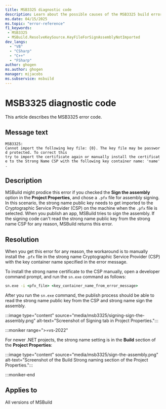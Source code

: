 ```yaml
---
title: MSB3325 diagnostic code
description: Learn about the possible causes of the MSB3325 build error and get troubleshooting tips.
ms.date: 04/15/2025
ms.topic: "error-reference"
f1_keywords:
 - MSB3325
 - MSBuild.ResolveKeySource.KeyFileForSignAssemblyNotImported
dev_langs:
  - "VB"
  - "CSharp"
  - "C++"
  - "FSharp"
author: ghogen
ms.author: ghogen
manager: mijacobs
ms.subservice: msbuild
---
```

# MSB3325 diagnostic code

<!-- :::ErrorDefinitionDescription::: -->
<!-- :::editable-content name="introDescription"::: -->
This article describes the MSB3325 error code.
<!-- :::editable-content-end::: -->

## Message text

`MSB3325: Cannot import the following key file: {0}. The key file may be password protected. To correct this try to import the certificate again or manually install the certificate to the Strong Name CSP with the following key container name: 'name'.`

## Description

MSBuild might prodice this error if you checked the **Sign the assembly** option in the **Project Properties**, and chose a `.pfx` file for assembly signing. In this scenario, the strong name public key needs to get imported to the Cryptographic Service Provider (CSP) on the machine when the `.pfx` file is selected. When you publish an app, MSBuild tries to sign the assembly. If the signing code can't read the strong name public key from the strong name CSP for any reason, MSBuild returns this error.

## Resolution

When you get this error for any reason, the workaround is to manually install the `.pfx` file in the strong name Cryptographic Service Provider (CSP) with the key container name specified in the error message.

To install the strong name certificate to the CSP manually, open a developer command prompt, and run the `sn.exe` command as follows:

```cmd
sn.exe -i <pfx_file> <key_container_name_from_error_message>
```

After you run the `sn.exe` command, the publish process should be able to read the strong name public key from the CSP and strong name sign the assembly.

:::image type="content" source="media/msb3325/signing-sign-the-assembly.png" alt-text="Screenshot of Signing tab in Project Properties.":::

:::moniker range=">=vs-2022"

For newer .NET projects, the strong name setting is in the **Build** section of the **Project Properties**:

:::image type="content" source="media/msb3325/sign-the-assembly.png" alt-text="Screenshot of the Build Strong naming section of the Project Properties.":::

:::moniker-end

## Applies to

All versions of MSBuild